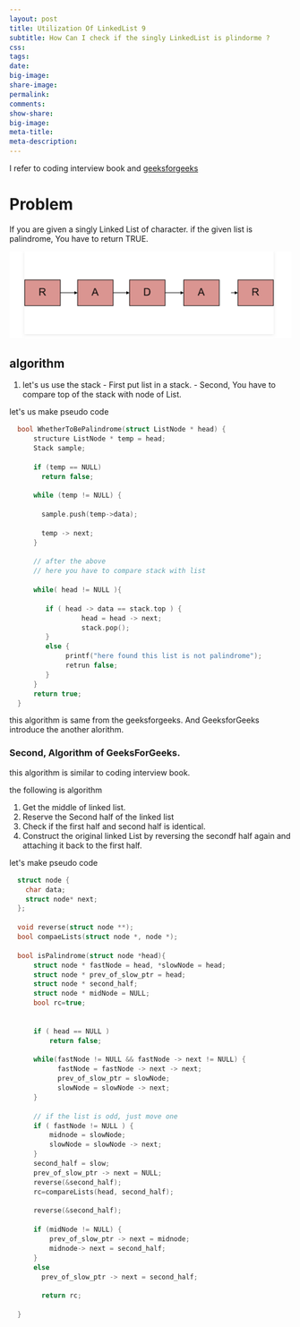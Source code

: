 ```yaml
---
layout: post
title: Utilization Of LinkedList 9
subtitle: How Can I check if the singly LinkedList is plindorme ?
css:
tags:
date:
big-image:
share-image:
permalink:
comments:
show-share:
big-image:
meta-title:
meta-description:
---
```


I refer to coding interview book and [geeksforgeeks](http://www.geeksforgeeks.org/function-to-check-if-a-singly-linked-list-is-palindrome/)

# Problem 

If you are given a singly Linked List of character. if the given list is palindrome, You have to return TRUE.

![palindrome](/img/Image/CodingInterview-ExtensionOfDataStructure/2016-08-03-Utilization_Of_LinkedList9/palindrome.png)

## algorithm

  1) let's us use the stack 
    - First put list in a stack. 
    - Second, You have to compare top of the stack with node of List.
    
  let's us make pseudo code
  
```c
  bool WhetherToBePalindrome(struct ListNode * head) {
      structure ListNode * temp = head;
      Stack sample;
      
      if (temp == NULL)
        return false;
      
      while (temp != NULL) {
        
        sample.push(temp->data);
      
        temp -> next;
      }
      
      // after the above
      // here you have to compare stack with list
      
      while( head != NULL ){
        
         if ( head -> data == stack.top ) {
                  head = head -> next;
                  stack.pop();
         }
         else {
              printf("here found this list is not palindrome");
              retrun false;
         }
      }
      return true;
  }
```
  
  this algorithm is same from the geeksforgeeks. And GeeksforGeeks introduce the another alorithm.
  
### Second, Algorithm of GeeksForGeeks.

  this algorithm is similar to coding interview book. 
  
  the following is algorithm 
  
  1) Get the middle of linked list.   
  2) Reserve the Second half of the linked list  
  3) Check if the first half and second half is identical.   
  4) Construct the original linked List by reversing the secondf half again and attaching it back to the first half.   
  
  let's make pseudo code

```c
  struct node {
    char data;
    struct node* next;
  };
  
  void reverse(struct node **);
  bool compaeLists(struct node *, node *);
  
  bool isPalindrome(struct node *head){
      struct node * fastNode = head, *slowNode = head;
      struct node * prev_of_slow_ptr = head;
      struct node * second_half;
      struct node * midNode = NULL;
      bool rc=true;
      
      
      if ( head == NULL )
          return false;
      
      while(fastNode != NULL && fastNode -> next != NULL) {
            fastNode = fastNode -> next -> next;
            prev_of_slow_ptr = slowNode;
            slowNode = slowNode -> next;
      }
      
      // if the list is odd, just move one
      if ( fastNode != NULL ) {
          midnode = slowNode;
          slowNode = slowNode -> next;
      }
      second_half = slow; 
      prev_of_slow_ptr -> next = NULL;
      reverse(&second_half);
      rc=compareLists(head, second_half);
      
      reverse(&second_half);
      
      if (midNode != NULL) {
          prev_of_slow_ptr -> next = midnode;
          midnode-> next = second_half;
      }
      else 
        prev_of_slow_ptr -> next = second_half;
        
        return rc;
      
  }
```
